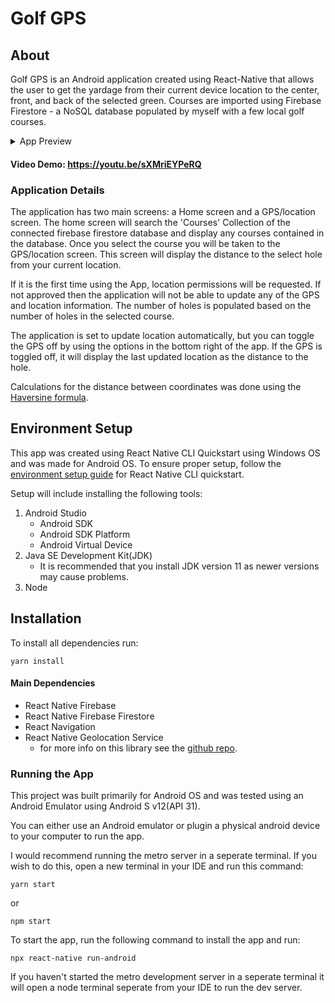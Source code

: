 # Golf GPS

## About

Golf GPS is an Android application created using React-Native that allows the user to get the yardage from their current device location to the center, front, and back of the selected green.  Courses are imported using Firebase Firestore - a NoSQL database populated by myself with a few local golf courses.    



<details>
<summary>App Preview</summary>

  <p align="center">
    <img src="https://user-images.githubusercontent.com/95270713/197870542-2ad94e74-ffc7-4c57-a79f-da45df873354.png">
    <img src="https://user-images.githubusercontent.com/95270713/197870647-cb975b3d-b992-4b1e-9e3e-c46e32c348d2.png">
  </p>
</details>

#### Video Demo: https://youtu.be/sXMriEYPeRQ

### Application Details

The application has two main screens: a Home screen and a GPS/location screen.  The home screen will search the 'Courses' Collection of the connected firebase firestore database and display any courses contained in the database.  Once you select the course you will be taken to the GPS/location screen.  This screen will display the distance to the select hole from your current location.  

If it is the first time using the App, location permissions will be requested.  If not approved then the application will not be able to update any of the GPS and location information.  The number of holes is populated based on the number of holes in the selected course. 

The application is set to update location automatically, but you can toggle the GPS off by using the options in the bottom right of the app.  If the GPS is toggled off, it will display the last updated location as the distance to the hole.   

Calculations for the distance between coordinates was done using the [Haversine formula](https://en.wikipedia.org/wiki/Haversine_formula).

## Environment Setup

This app was created using React Native CLI Quickstart using Windows OS and was made for Android OS.  To ensure proper setup, follow the [environment setup guide](https://reactnative.dev/docs/environment-setup) for React Native CLI quickstart. 

Setup will include installing the following tools:

1. Android Studio
   - Android SDK
   - Android SDK Platform
   - Android Virtual Device
2. Java SE Development Kit(JDK)
   - It is recommended that you install JDK version 11 as newer versions may cause problems.
3. Node


## Installation

To install all dependencies run:
 
```
yarn install
```

#### Main Dependencies

- React Native Firebase
- React Native Firebase Firestore
- React Navigation
- React Native Geolocation Service
  - for more info on this library see the [github repo](https://github.com/Agontuk/react-native-geolocation-service).


### Running the App

This project was built primarily for Android OS and was tested using an Android Emulator using Android S v12(API 31).

You can either use an Android emulator or plugin a physical android device to your computer to run the app.

I would recommend running the metro server in a seperate terminal. If you wish to do this, open a new terminal in your IDE and run this command:

```
yarn start
```
or
```
npm start
```


To start the app, run the following command to install the app and run: 

```
npx react-native run-android
```
If you haven't started the metro development server in a seperate terminal it will open a node terminal seperate from your IDE to run the dev server.
